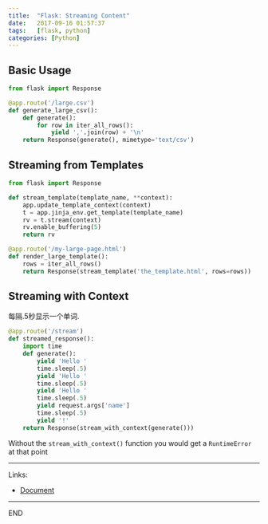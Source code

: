 ```yaml
---
title:  "Flask: Streaming Content"
date:   2017-09-16 01:57:37
tags:   [flask, python]
categories: [Python]
---
```


## Basic Usage

```python
from flask import Response

@app.route('/large.csv')
def generate_large_csv():
    def generate():
        for row in iter_all_rows():
            yield ','.join(row) + '\n'
    return Response(generate(), mimetype='text/csv')
```

## Streaming from Templates

```python
from flask import Response

def stream_template(template_name, **context):
    app.update_template_context(context)
    t = app.jinja_env.get_template(template_name)
    rv = t.stream(context)
    rv.enable_buffering(5)
    return rv

@app.route('/my-large-page.html')
def render_large_template():
    rows = iter_all_rows()
    return Response(stream_template('the_template.html', rows=rows))
```

## Streaming with Context

每隔.5秒显示一个单词.

```python
@app.route('/stream')
def streamed_response():
    import time
    def generate():
        yield 'Hello '
        time.sleep(.5)
        yield 'Hello '
        time.sleep(.5)
        yield 'Hello '
        time.sleep(.5)
        yield request.args['name']
        time.sleep(.5)
        yield '!'
    return Response(stream_with_context(generate()))
```

Without the `stream_with_context()` function you would get a `RuntimeError` at that point

---
Links:

- [Document](http://flask.pocoo.org/docs/0.12/patterns/streaming/)

---
END
